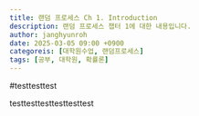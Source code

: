 ```yaml
---
title: 랜덤 프로세스 Ch 1. Introduction
description: 랜덤 프로세스 챕터 1에 대한 내용입니다. 
author: janghyunroh
date: 2025-03-05 09:00 +0900
categoreis: [대학원수업, 랜덤프로세스]
tags: [공부, 대학원, 확률론]
---
```


#testtesttest


testtesttesttesttesttest
